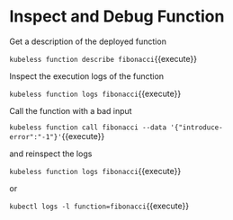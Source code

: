 # Inspect and Debug Function #

Get a description of the deployed function

`kubeless function describe fibonacci`{{execute}}

Inspect the execution logs of the function

`kubeless function logs fibonacci`{{execute}}

Call the function with a bad input

`kubeless function call fibonacci --data '{"introduce-error":"-1"}'`{{execute}}

and reinspect the logs

`kubeless function logs fibonacci`{{execute}}

or

`kubectl logs -l function=fibonacci`{{execute}}
